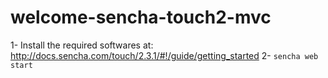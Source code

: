 welcome-sencha-touch2-mvc
=========================

1- Install the required softwares at: http://docs.sencha.com/touch/2.3.1/#!/guide/getting_started
2- `sencha web start`
